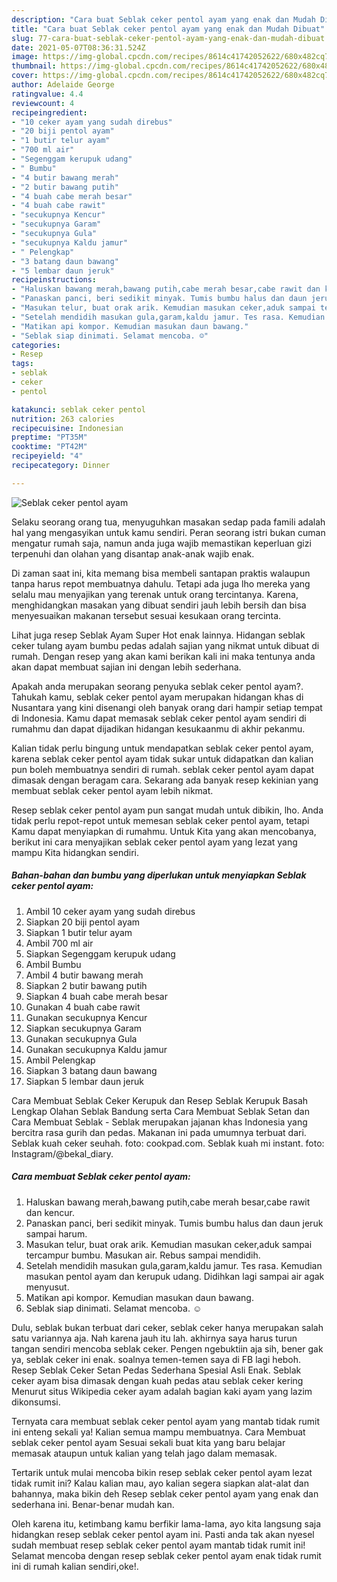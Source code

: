```yaml
---
description: "Cara buat Seblak ceker pentol ayam yang enak dan Mudah Dibuat"
title: "Cara buat Seblak ceker pentol ayam yang enak dan Mudah Dibuat"
slug: 77-cara-buat-seblak-ceker-pentol-ayam-yang-enak-dan-mudah-dibuat
date: 2021-05-07T08:36:31.524Z
image: https://img-global.cpcdn.com/recipes/8614c41742052622/680x482cq70/seblak-ceker-pentol-ayam-foto-resep-utama.jpg
thumbnail: https://img-global.cpcdn.com/recipes/8614c41742052622/680x482cq70/seblak-ceker-pentol-ayam-foto-resep-utama.jpg
cover: https://img-global.cpcdn.com/recipes/8614c41742052622/680x482cq70/seblak-ceker-pentol-ayam-foto-resep-utama.jpg
author: Adelaide George
ratingvalue: 4.4
reviewcount: 4
recipeingredient:
- "10 ceker ayam yang sudah direbus"
- "20 biji pentol ayam"
- "1 butir telur ayam"
- "700 ml air"
- "Segenggam kerupuk udang"
- " Bumbu"
- "4 butir bawang merah"
- "2 butir bawang putih"
- "4 buah cabe merah besar"
- "4 buah cabe rawit"
- "secukupnya Kencur"
- "secukupnya Garam"
- "secukupnya Gula"
- "secukupnya Kaldu jamur"
- " Pelengkap"
- "3 batang daun bawang"
- "5 lembar daun jeruk"
recipeinstructions:
- "Haluskan bawang merah,bawang putih,cabe merah besar,cabe rawit dan kencur."
- "Panaskan panci, beri sedikit minyak. Tumis bumbu halus dan daun jeruk sampai harum."
- "Masukan telur, buat orak arik. Kemudian masukan ceker,aduk sampai tercampur bumbu. Masukan air. Rebus sampai mendidih."
- "Setelah mendidih masukan gula,garam,kaldu jamur. Tes rasa. Kemudian masukan pentol ayam dan kerupuk udang. Didihkan lagi sampai air agak menyusut."
- "Matikan api kompor. Kemudian masukan daun bawang."
- "Seblak siap dinimati. Selamat mencoba. ☺️"
categories:
- Resep
tags:
- seblak
- ceker
- pentol

katakunci: seblak ceker pentol 
nutrition: 263 calories
recipecuisine: Indonesian
preptime: "PT35M"
cooktime: "PT42M"
recipeyield: "4"
recipecategory: Dinner

---
```



![Seblak ceker pentol ayam](https://img-global.cpcdn.com/recipes/8614c41742052622/680x482cq70/seblak-ceker-pentol-ayam-foto-resep-utama.jpg)

Selaku seorang orang tua, menyuguhkan masakan sedap pada famili adalah hal yang mengasyikan untuk kamu sendiri. Peran seorang istri bukan cuman mengatur rumah saja, namun anda juga wajib memastikan keperluan gizi terpenuhi dan olahan yang disantap anak-anak wajib enak.

Di zaman  saat ini, kita memang bisa membeli santapan praktis walaupun tanpa harus repot membuatnya dahulu. Tetapi ada juga lho mereka yang selalu mau menyajikan yang terenak untuk orang tercintanya. Karena, menghidangkan masakan yang dibuat sendiri jauh lebih bersih dan bisa menyesuaikan makanan tersebut sesuai kesukaan orang tercinta. 

Lihat juga resep Seblak Ayam Super Hot enak lainnya. Hidangan seblak ceker tulang ayam bumbu pedas adalah sajian yang nikmat untuk dibuat di rumah. Dengan resep yang akan kami berikan kali ini maka tentunya anda akan dapat membuat sajian ini dengan lebih sederhana.

Apakah anda merupakan seorang penyuka seblak ceker pentol ayam?. Tahukah kamu, seblak ceker pentol ayam merupakan hidangan khas di Nusantara yang kini disenangi oleh banyak orang dari hampir setiap tempat di Indonesia. Kamu dapat memasak seblak ceker pentol ayam sendiri di rumahmu dan dapat dijadikan hidangan kesukaanmu di akhir pekanmu.

Kalian tidak perlu bingung untuk mendapatkan seblak ceker pentol ayam, karena seblak ceker pentol ayam tidak sukar untuk didapatkan dan kalian pun boleh membuatnya sendiri di rumah. seblak ceker pentol ayam dapat dimasak dengan beragam cara. Sekarang ada banyak resep kekinian yang membuat seblak ceker pentol ayam lebih nikmat.

Resep seblak ceker pentol ayam pun sangat mudah untuk dibikin, lho. Anda tidak perlu repot-repot untuk memesan seblak ceker pentol ayam, tetapi Kamu dapat menyiapkan di rumahmu. Untuk Kita yang akan mencobanya, berikut ini cara menyajikan seblak ceker pentol ayam yang lezat yang mampu Kita hidangkan sendiri.

<!--inarticleads1-->

##### Bahan-bahan dan bumbu yang diperlukan untuk menyiapkan Seblak ceker pentol ayam:

1. Ambil 10 ceker ayam yang sudah direbus
1. Siapkan 20 biji pentol ayam
1. Siapkan 1 butir telur ayam
1. Ambil 700 ml air
1. Siapkan Segenggam kerupuk udang
1. Ambil  Bumbu
1. Ambil 4 butir bawang merah
1. Siapkan 2 butir bawang putih
1. Siapkan 4 buah cabe merah besar
1. Gunakan 4 buah cabe rawit
1. Gunakan secukupnya Kencur
1. Siapkan secukupnya Garam
1. Gunakan secukupnya Gula
1. Gunakan secukupnya Kaldu jamur
1. Ambil  Pelengkap
1. Siapkan 3 batang daun bawang
1. Siapkan 5 lembar daun jeruk


Cara Membuat Seblak Ceker Kerupuk dan Resep Seblak Kerupuk Basah Lengkap Olahan Seblak Bandung serta Cara Membuat Seblak Setan dan Cara Membuat Seblak - Seblak merupakan jajanan khas Indonesia yang bercitra rasa gurih dan pedas. Makanan ini pada umumnya terbuat dari. Seblak kuah ceker seuhah. foto: cookpad.com. Seblak kuah mi instant. foto: Instagram/@bekal_diary. 

<!--inarticleads2-->

##### Cara membuat Seblak ceker pentol ayam:

1. Haluskan bawang merah,bawang putih,cabe merah besar,cabe rawit dan kencur.
1. Panaskan panci, beri sedikit minyak. Tumis bumbu halus dan daun jeruk sampai harum.
1. Masukan telur, buat orak arik. Kemudian masukan ceker,aduk sampai tercampur bumbu. Masukan air. Rebus sampai mendidih.
1. Setelah mendidih masukan gula,garam,kaldu jamur. Tes rasa. Kemudian masukan pentol ayam dan kerupuk udang. Didihkan lagi sampai air agak menyusut.
1. Matikan api kompor. Kemudian masukan daun bawang.
1. Seblak siap dinimati. Selamat mencoba. ☺️


Dulu, seblak bukan terbuat dari ceker, seblak ceker hanya merupakan salah satu variannya aja. Nah karena jauh itu lah. akhirnya saya harus turun tangan sendiri mencoba seblak ceker. Pengen ngebuktiin aja sih, bener gak ya, seblak ceker ini enak. soalnya temen-temen saya di FB lagi heboh. Resep Seblak Ceker Setan Pedas Sederhana Spesial Asli Enak. Seblak ceker ayam bisa dimasak dengan kuah pedas atau seblak ceker kering Menurut situs Wikipedia ceker ayam adalah bagian kaki ayam yang lazim dikonsumsi. 

Ternyata cara membuat seblak ceker pentol ayam yang mantab tidak rumit ini enteng sekali ya! Kalian semua mampu membuatnya. Cara Membuat seblak ceker pentol ayam Sesuai sekali buat kita yang baru belajar memasak ataupun untuk kalian yang telah jago dalam memasak.

Tertarik untuk mulai mencoba bikin resep seblak ceker pentol ayam lezat tidak rumit ini? Kalau kalian mau, ayo kalian segera siapkan alat-alat dan bahannya, maka bikin deh Resep seblak ceker pentol ayam yang enak dan sederhana ini. Benar-benar mudah kan. 

Oleh karena itu, ketimbang kamu berfikir lama-lama, ayo kita langsung saja hidangkan resep seblak ceker pentol ayam ini. Pasti anda tak akan nyesel sudah membuat resep seblak ceker pentol ayam mantab tidak rumit ini! Selamat mencoba dengan resep seblak ceker pentol ayam enak tidak rumit ini di rumah kalian sendiri,oke!.

